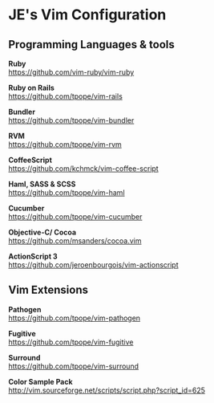 # JE's Vim Configuration

## Programming Languages & tools

**Ruby**<br/>
https://github.com/vim-ruby/vim-ruby

**Ruby on Rails**<br/>
<https://github.com/tpope/vim-rails>

**Bundler**<br/>
<https://github.com/tpope/vim-bundler>

**RVM**<br/>
<https://github.com/tpope/vim-rvm>

**CoffeeScript**<br/>
<https://github.com/kchmck/vim-coffee-script>

**Haml, SASS & SCSS**<br/>
<https://github.com/tpope/vim-haml>

**Cucumber**<br/>
<https://github.com/tpope/vim-cucumber>

**Objective-C/ Cocoa**<br/>
<https://github.com/msanders/cocoa.vim>

**ActionScript 3**<br/>
<https://github.com/jeroenbourgois/vim-actionscript>

## Vim Extensions

**Pathogen**<br/>
<https://github.com/tpope/vim-pathogen>

**Fugitive**<br/>
<https://github.com/tpope/vim-fugitive>

**Surround**<br/>
<https://github.com/tpope/vim-surround>

**Color Sample Pack**<br/>
<http://vim.sourceforge.net/scripts/script.php?script_id=625>
